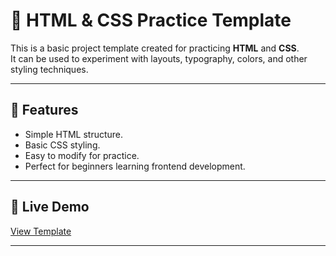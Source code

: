# 🎨 HTML & CSS Practice Template

This is a basic project template created for practicing **HTML** and **CSS**.  
It can be used to experiment with layouts, typography, colors, and other styling techniques.

---

## 📜 Features
- Simple HTML structure.
- Basic CSS styling.
- Easy to modify for practice.
- Perfect for beginners learning frontend development.

---

## 🚀 Live Demo
[View Template]([https://your-live-link-here.com](https://abdelrhman143.github.io/html_css_templete_three/))

---


